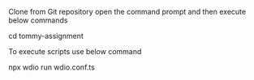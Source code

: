 Clone from Git repository
open the command prompt and then execute below commands

cd tommy-assignment

To execute scripts use below command

npx wdio run wdio.conf.ts